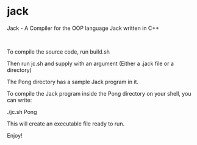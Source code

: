 # jack
Jack - A Compiler for the OOP language Jack written in C++

<br>

To compile the source code, run build.sh

Then run jc.sh and supply with an argument (Either a .jack file or a directory)

The Pong directory has a sample Jack program in it.

To compile the Jack program inside the Pong directory on your shell, you can write:

./jc.sh Pong

This will create an executable file ready to run.

Enjoy!
